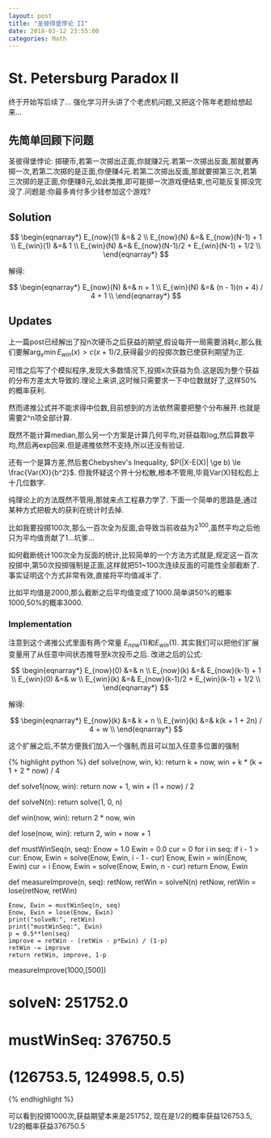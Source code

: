 ```yaml
---
layout: post
title: "圣彼得堡悖论 II"
date: 2018-03-12 23:55:00
categories: Math
---
```


# St. Petersburg Paradox II

终于开始写后续了... 强化学习开头讲了个老虎机问题,又把这个陈年老题给想起来...

## 先简单回顾下问题

圣彼得堡悖论: 掷硬币,若第一次掷出正面,你就赚2元.若第一次掷出反面,那就要再掷一次,若第二次掷的是正面,你便赚4元.若第二次掷出反面,那就要掷第三次,若第三次掷的是正面,你便赚8元,如此类推,即可能掷一次游戏便结束,也可能反复掷没完没了.问题是:你最多肯付多少钱参加这个游戏?

## Solution

$$ 
\begin{eqnarray*} 
E_{now}(1) &=& 2 \\
E_{now}(N) &=& E_{now}(N-1) + 1 \\ 
E_{win}(1) &=& 1 \\
E_{win}(N) &=& E_{now}(N-1)/2 + E_{win}(N-1) + 1/2 \\
\end{eqnarray*} 
$$

解得:

$$ 
\begin{eqnarray*} E_{now}(N) &=& n + 1 \\
E_{win}(N) &=& (n - 1)(n + 4) / 4 + 1 \\
\end{eqnarray*} 
$$

## Updates

上一篇post已经解出了投n次硬币之后获益的期望,假设每开一局需要消耗c,那么我们要解$\arg_x \min E_{win}(x) > c(x+1)/2$,获得最少的投掷次数已使获利期望为正.

可惜之后写了个模拟程序,发现大多数情况下,投掷x次获益为负.这是因为整个获益的分布方差太大导致的.理论上来讲,这时候只需要求一下中位数就好了,这样50%的概率获利.

然而递推公式并不能求得中位数,目前想到的方法依然需要把整个分布展开.也就是需要2^n项全部计算.

既然不能计算median,那么另一个方案是计算几何平均,对获益取log,然后算数平均,然后再exp回来.但是递推依然不支持,所以还没有验证.

还有一个是算方差,然后套Chebyshev's Inequality, $P(|X-E(X)| \ge b) \le \frac{Var(X)}{b^2}$. 但我怀疑这个界十分松散,根本不管用,毕竟Var(X)轻松彪上十几位数字.

纯理论上的方法既然不管用,那就来点工程暴力学了. 下面一个简单的思路是,通过某种方式把极大的获利在统计时去掉. 

比如我要投掷100次,那么一百次全为反面,会导致当前收益为$2^100$,虽然平均之后他只为平均值贡献了1...坑爹...

如何截断统计100次全为反面的统计,比较简单的一个方法方式就是,规定这一百次投掷中,第50次投掷强制是正面,这样就把51~100次连续反面的可能性全部截断了. 事实证明这个方式非常有效,直接将平均值减半了.

比如平均值是2000,那么截断之后平均值变成了1000.简单讲50%的概率1000,50%的概率3000.

### Implementation

注意到这个递推公式里面有两个常量 $E_{now}(1)$和$E_{win}(1)$. 其实我们可以把他们扩展变量用了从任意中间状态推导至$k$次投币之后. 改进之后的公式:

$$ 
\begin{eqnarray*} 
E_{now}(0) &=& n \\
E_{now}(k) &=& E_{now}(k-1) + 1 \\ 
E_{win}(0) &=& w \\
E_{win}(k) &=& E_{now}(k-1)/2 + E_{win}(k-1) + 1/2 \\
\end{eqnarray*} 
$$

解得:

$$ 
\begin{eqnarray*} E_{now}(k) &=& k + n \\
E_{win}(k) &=& k(k + 1 + 2n) / 4 + w \\
\end{eqnarray*} 
$$

这个扩展之后,不禁方便我们加入一个强制,而且可以加入任意多位置的强制

{% highlight python %} 
def solve(now, win, k):
    return k + now, win + k * (k + 1 + 2 * now) / 4

def solve1(now, win):
    return now + 1, win + (1 + now) / 2

def solveN(n):
    return solve(1, 0, n)

def win(now, win):
    return 2 * now, win

def lose(now, win):
    return 2, win + now + 1

def mustWinSeq(n, seq):
    Enow = 1.0
    Ewin = 0.0
    cur = 0
    for i in seq:
        if i - 1 > cur:
            Enow, Ewin = solve(Enow, Ewin, i - 1 - cur)
        Enow, Ewin = win(Enow, Ewin)
        cur = i
    Enow, Ewin = solve(Enow, Ewin, n - cur)
    return Enow, Ewin

def measureImprove(n, seq):
    retNow, retWin = solveN(n)
    retNow, retWin = lose(retNow, retWin)
    
    Enow, Ewin = mustWinSeq(n, seq)
    Enow, Ewin = lose(Enow, Ewin)
    print("solveN:", retWin)
    print("mustWinSeq:", Ewin)
    p = 0.5**len(seq)
    improve = retWin - (retWin - p*Ewin) / (1-p)
    retWin -= improve
    return retWin, improve, 1-p
    
measureImprove(1000,[500])
# solveN: 251752.0
# mustWinSeq: 376750.5
# (126753.5, 124998.5, 0.5)
{% endhighlight %}

可以看到投掷1000次,获益期望本来是251752, 现在是1/2的概率获益126753.5, 1/2的概率获益376750.5
